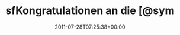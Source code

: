 ---
retweeted: false
source: <a href="http://itunes.apple.com/us/app/twitter/id409789998?mt=12" rel="nofollow">Twitter
  for Mac</a>
entities:
  hashtags: []
  symbols: []
  user_mentions:
  - name: Symfony
    screen_name: symfony
    indices:
    - '26'
    - '34'
    id_str: '11945072'
    id: '11945072'
  urls:
  - url: http://t.co/uw3AXf1
    expanded_url: http://test.ical.ly/2011/07/28/today-is-the-day-symfony-2-0-is-being-released/
    display_url: test.ical.ly/2011/07/28/tod…
    indices:
    - '96'
    - '115'
display_text_range:
- '0'
- '115'
favorite_count: '0'
id_str: '96481422973476864'
truncated: false
retweet_count: '0'
id: '96481422973476864'
possibly_sensitive: false
created_at: Thu Jul 28 07:25:38 +0000 2011
favorited: false
full_text: 'sfKongratulationen an die [@symfony](https://twitter.com/symfony) Community
  und natürlich an das Core Team: Symfony 2.0 final!'
lang: de
quote_url: http://test.ical.ly/2011/07/28/today-is-the-day-symfony-2-0-is-being-released/
tags:
- pesos:twitter
date: '2011-07-28T07:25:38+00:00'
src: https://twitter.com/bascht/status/96481422973476864
original_url: https://twitter.com/bascht/status/96481422973476864
type: twitter_tweet
text: 'sfKongratulationen an die [@symfony](https://twitter.com/symfony) Community
  und natürlich an das Core Team: Symfony 2.0 final!'
title: sfKongratulationen an die [@sym

---